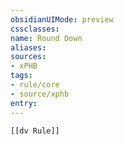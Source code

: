 ```yaml
---
obsidianUIMode: preview
cssclasses:
name: Round Down
aliases:
sources:
- xPHB
tags:
- rule/core
- source/xphb
entry:
---
```


```meta-bind-embed
[[dv Rule]]
```